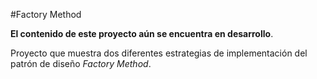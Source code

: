 #Factory Method

**El contenido de este proyecto aún se encuentra en desarrollo**.

Proyecto que muestra dos diferentes estrategias de implementación del patrón de diseño *Factory Method*.
 